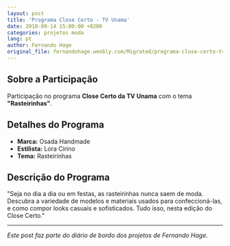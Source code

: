 ```yaml
---
layout: post
title: 'Programa Close Certo - TV Unama'
date: 2018-09-14 15:00:00 +0200
categories: projetos moda
lang: pt
author: Fernando Hage
original_file: fernandohage.weebly.com/Migrated/programa-close-certo-tv-unama.html
---
```


## Sobre a Participação

Participação no programa **Close Certo da TV Unama** com o tema **"Rasteirinhas"**.

## Detalhes do Programa

- **Marca:** Osada Handmade
- **Estilista:** Lora Cirino
- **Tema:** Rasteirinhas

## Descrição do Programa

"Seja no dia a dia ou em festas, as rasteirinhas nunca saem de moda. Descubra a variedade de modelos e materiais usados para confeccioná-las, e como compor looks casuais e sofisticados. Tudo isso, nesta edição do Close Certo."

---

*Este post faz parte do diário de bordo dos projetos de Fernando Hage.*
